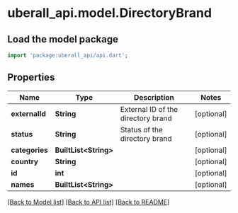 # uberall_api.model.DirectoryBrand

## Load the model package
```dart
import 'package:uberall_api/api.dart';
```

## Properties
Name | Type | Description | Notes
------------ | ------------- | ------------- | -------------
**externalId** | **String** | External ID of the directory brand | [optional] 
**status** | **String** | Status of the directory brand | [optional] 
**categories** | **BuiltList&lt;String&gt;** |  | [optional] 
**country** | **String** |  | [optional] 
**id** | **int** |  | [optional] 
**names** | **BuiltList&lt;String&gt;** |  | [optional] 

[[Back to Model list]](../README.md#documentation-for-models) [[Back to API list]](../README.md#documentation-for-api-endpoints) [[Back to README]](../README.md)


